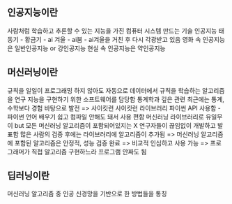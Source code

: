 ## 인공지능이란
사람처럼 학습하고 추론할 수 있는 지능을 가진 컴퓨터 시스템 만드는 기술
인공지능 태동기 - 황금기 - ai 겨울 - ai붐 - ai겨울을 거친 후 다시 각광받고 있음
영화 속 인공지능은 일반인공지능 or 강인공지능
현실 속 인공지능은 약인공지능 

## 머신러닝이란
규칙을 일일이 프로그래밍 하지 않아도 자동으로 데이터에서 규칙을 학습하는 알고리즘을 연구
지능을 구현하기 위한 소프트웨어를 담당함
통계학과 깊은 관련
최근에는 통계, 수학보다 경험 바탕으로 발전 => 사이킷런
사이킷런 라이브러리
파이썬 API 사용함 - 파이썬 언어 배우기 쉽고 컴파일 안해도 돼서 사용 편함
머신러닝 라이브러리로 유일무이
but 모든 머신러닝 알고리즘이 포함되어있지는 X
연구자들이 끊임없이 개발하고 발표함 많은 사람의 검증 후에는 라이브러리에 알고리즘이 추가됨 => 머신러닝 알고리즘에 포함된 알고리즘은 안정적, 성능 검증 완료 => 비교적 인심하고 사용 가능 => 프로그래머가 직접 알고리즘 구현하느라 프로그램 안짜도 됨

## 딥러닝이란
머신러닝 알고리즘 중 인공 신경망을 기반으로 한 방법들을 통칭

